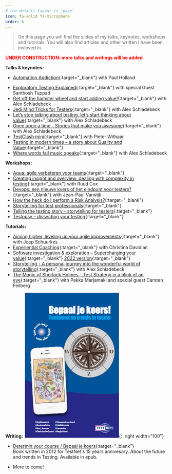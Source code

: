 ```yaml
---
# the default layout is 'page'
icon: fa-solid fa-microphone
order: 6
---
```


<blockquote class="prompt-info">On this page you will find the slides of my talks, keynotes, workshops and tutorials. You will also find articles and other written I have been invloved in.</blockquote>

<span style="color:red">**UNDER CONSTRUCTION: more talks and writings will be added**</span>

**Talks & keynotes:**
- [Automation Addiction](/assets/files/Automation%20Addiction%20-%20ATD%202023%20-%20Paul%20Holland%20and%20Huib%20Schoots.pdf){:target="_blank"} with Paul Holland
<!--- [Bad-gile: the gameshow](){:target="_blank"} with BArt Knaack & Alex Schladebeck --> 
- [Exploratory Testing Explained](/assets/files/ET%20Explained%20-%20ExpoQA%202018%20-%20Huib%20Schoots.pdf){:target="_blank"} with special Guest Santhosh Tuppad
- [Get off the hamster wheel and start adding value!](/assets/files/Get%20off%20the%20hamster%20wheel%20and%20start%20adding%20value%20-%20Huib%20Schoots%20-%20Alex%20Schladebeck%20-%20ATD%202018.pdf){:target="_blank"} with Alex Schladebeck
- [Jedi Mind Tricks for Testers](/assets/files/JediMindTricks%20-%20TestBash%20Manchester%20-%20Alex%20Schladebeck%20-%20Huib%20Schoots.pdf){:target="_blank"} with Alex Schladebeck
- [Let’s stop talking about testing, let’s start thinking about value](/assets/files/Let’s%20stop%20talking%20about%20Testing,%20let’s%20start%20thinking%20about%20value%20-%20ExpoQA%202018%20-%20Alex%20Schladebeck%20and%20Huib%20Schoots.pdf){:target="_blank"} with Alex Schladebeck
- [Once upon a time - Stories that make you awesome](/assets/files/Keynote%20-%20Stories%20that%20make%20you%20awesome%20-%20ATD%202016%20-%20Alex%20Schladebeck%20and%20Huib%20Schoots.pdf){:target="_blank"} with Alex Schladebeck
- [TestClash mini](/assets/files/Testclash_Mini.pdf){:target="_blank"} with Pieter Withaar
- [Testing in modern times – a story about Quality and Value](/assets/files/Testing%20in%20modern%20times%20-%20a%20story%20about%20Quality%20and%20Value%20-%20Oredev%202022.pdf){:target="_blank"}
- [Where words fail music speaks](/assets/files/Where%20words%20fail%20music%20speaks%20-%20ATD%20Potsdam%202015%20-%20Huib%20Schoots%20&%20Alex%20Schladebeck.pdf){:target="_blank"} with Alex Schladebeck

**Workshops:**
- [Aqua: agile verbeteren voor teams](/assets/files/Aqua%20-%20agile%20Improvement%20-%20TestNet%20Zomerworkshops%202017%20-%20Huib%20Schoots.pdf){:target="_blank"}
- [Creating insight and overview: dealing with complexity in testing](/assets/files/Creating%20insight%20and%20overview%20-%20Dealing%20with%20complexity%20in%20testing%20-%20Copenhagencontext%202017.pdf){:target="_blank"} with Ruud Cox
- [Devops: een nieuwe koers of het eindpunt voor testers?](/assets/files/devops%20-%20een%20nieuwe%20koers%20of%20het%20eindpunt%20voor%20testers%20-%20TestNet%20Voorjaar%202017%20-%20JeanPaulVarwijk%20-%20HuibSchoots.pdf){:target="_blank"} with Jean-Paul Varwijk
- [How the heck do I perform a Risk Analysis?](){:target="_blank"}
- [Storytelling for test professionals](/assets/files/Slides%20Workshop%20Storytelling%20LTGW%202017%20Huib%20Schoots.pdf){:target="_blank"}
- [Telling the testing story - storytelling for testers](/assets/files/Telling%20the%20testing%20story%20-%20storytelling%20for%20testers%20-%20Huib%20Schoots%20-%20TestNet%20Voorjaar%202015.pdf){:target="_blank"}
- [Testopsy – dissecting your testing](/assets/files/TestOpsy%20-%20ATD%202017%20-%20Huib%20Schoots%20and%20Alex%20Schladebeck.pdf){:target="_blank"}

**Tutorials:**
- [Aiming higher, leveling up your agile improvements](/assets/files/Aiming%20Higher%20-%20ATD%202017%20-%20Huib%20Schoots%20and%20Joep%20Schuurkes.pdf){:target="_blank"} with Joep Schuurkes
- [Experiential Coaching](/assets/files/Flips%20-%20Experiential%20Coaching%20-%20ATD%202019.pdf){:target="_blank"} with Christina Davidian
- [Software investigation & exploration – Supercharging your value](/assets/files/Software%20investigation%20and%20exploration%20-%20Supercharging%20your%20value%20-%20ATD%20USA%202019%20-%20Huib%20Schoots%20and%20Alex%20Schladeback.pdf){:target="_blank"} [2022 version](/assets/files/Software%20investigation%20&%20exploration%20%20-%20%20Supercharging%20your%20value%20-%20ATD%20USA%202022.pdf){:target="_blank"}
- [Storytelling - A personal journey into the wonderful world of storytelling](/assets/files/Workshop%20Storytelling%20-%20ATD%20USA%202018%20-%20Alex%20Schladebeck%20-%20Huib%20Schoots.pdf){:target="_blank"} with Alex Schladebeck
- [The Magic of Sherlock Holmes – Test Strategy in a blink of an eye](/assets/files/magic-of-sherlock-holmes.pdf){:target="_blank"} with Pekka Marjamaki and special guest Carsten Feilberg


**Writing:**
![Bepaal je koers](/assets/img/bepaaljekoers.png){: .right width="100"}
- [Determin your course / Bepaal je koers](/assets/files/testnet_bepaal_je_koers.epub){:target="_blank"}<br>
    Book written in 2012 for TestNet's 15 years annivesary. About the future and trends in Testing. Available in epub.



-   More to come!
